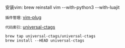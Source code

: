 安装vim:
brew reinstall vim --with-python3 --with-luajit

`插件管理`:
[vim-plug](https://github.com/junegunn/vim-plug)

`代码索引`: [universal-ctags](https://github.com/universal-ctags/ctags)

```
brew tap universal-ctags/universal-ctags
brew install --HEAD universal-ctags 
```
 
